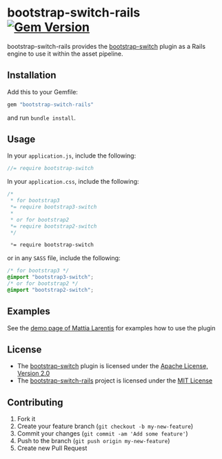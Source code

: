 # bootstrap-switch-rails [![Gem Version](https://badge.fury.io/rb/bootstrap-switch-rails.png)](http://badge.fury.io/rb/bootstrap-switch-rails)

bootstrap-switch-rails provides the [bootstrap-switch](http://www.bootstrap-switch.org/)
plugin as a Rails engine to use it within the asset pipeline.

## Installation

Add this to your Gemfile:

```ruby
gem "bootstrap-switch-rails"
```

and run `bundle install`.

## Usage

In your `application.js`, include the following:

```js
//= require bootstrap-switch
```

In your `application.css`, include the following:

```css
/*
 * for bootstrap3
 *= require bootstrap3-switch
 *
 * or for bootstrap2
 *= require bootstrap2-switch
 */

 *= require bootstrap-switch
```

or in any `SASS` file, include the following:

```css
/* for bootstrap3 */
@import "bootstrap3-switch";
/* or for bootstrap2 */
@import "bootstrap2-switch";
```

## Examples

See the [demo page of Mattia Larentis](http://www.bootstrap-switch.org/) for examples how to use the plugin

## License

* The [bootstrap-switch](http://www.bootstrap-switch.org/) plugin is licensed under the
[Apache License, Version 2.0](http://www.apache.org/licenses/LICENSE-2.0)
* The [bootstrap-switch-rails](https://github.com/manuelvanrijn/bootstrap-switch-rails) project is
 licensed under the [MIT License](http://opensource.org/licenses/mit-license.html)

## Contributing

1. Fork it
2. Create your feature branch (`git checkout -b my-new-feature`)
3. Commit your changes (`git commit -am 'Add some feature'`)
4. Push to the branch (`git push origin my-new-feature`)
5. Create new Pull Request
